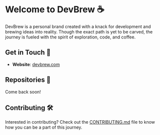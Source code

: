 # Welcome to DevBrew :coffee:

DevBrew is a personal brand created with a knack for development and brewing ideas into reality. Though the exact path is yet to be carved, the journey is fueled with the spirit of exploration, code, and coffee.

## Get in Touch :satellite:

- **Website**: [devbrew.com](http://devbrew.com)
<!-- - **Twitter**: [@devbrew](https://twitter.com/devbrew)
- **LinkedIn**: [DevBrew](https://www.linkedin.com/in/devbrew)
- **Instagram**: [@devbrew](https://www.instagram.com/devbrew) -->

## Repositories :file_folder:

Come back soon!

<!-- - [Project 1](https://github.com/DevBrew/project-1)
- [Project 2](https://github.com/DevBrew/project-2)
- ... -->

## Contributing :hammer_and_wrench:

Interested in contributing? Check out the [CONTRIBUTING.md](../CONTRIBUTING.md) file to know how you can be a part of this journey.
